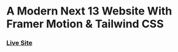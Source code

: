 # A Modern Next 13 Website With Framer Motion & Tailwind CSS

### [Live Site](https://next-metaverse.vercel.app/)
